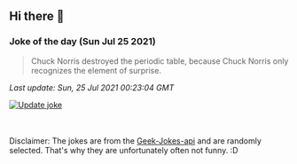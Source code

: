 ## Hi there 👋

### Joke of the day (Sun Jul 25 2021)
<!-- joke -->
>Chuck Norris destroyed the periodic table, because Chuck Norris only recognizes the element of surprise.
<!-- /joke -->

*Last update: Sun, 25 Jul 2021 00:23:04 GMT*

[![Update joke](https://github.com/nclskfm/nclskfm/actions/workflows/joke.yml/badge.svg)](https://github.com/nclskfm/nclskfm/actions/workflows/joke.yml)

<br><br>
Disclaimer: The jokes are from the [Geek-Jokes-api](https://github.com/sameerkumar18/geek-joke-api) and are randomly selected. That's why they are unfortunately often not funny. :D
